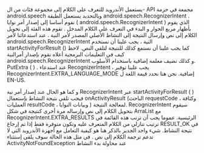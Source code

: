 يستعمل الأندرويد للتعرف على الكلام إلى مجموعة فئات من ال- API مجمعة في حزمة  android.speech وبالتحديد يستعمل  الطبقة android.speech.RecognizerIntent . نقوم أساسا إلى إصدار أمر نوايا ( android.speech.RecognizerIntent ) الذي يقوم بأظهار مربع الحوار و البدء في التعرف على الكلام المدخل . تقوم هذه الفئة إلى تحويل الكلام إلى نص وإرسال النتيجة إلى النشاط الأصلي المصدر لأمر النية  . عند استدعائنا لأمر  android.speech.RecognizerIntent النية ، يجب علينا أن نستخدم startActivityForResult () كما يجب علينا أن نستمع كذلك للنتيجة لتلقي النص.
لاحظ كيف في التعليمات البرمجية أعلاه نقوم بإصدار أمرالنية android.speech.RecognizerIntent و كذلك نضيف معلمة إضافية باستخدام الأسلوب. PutExtra ( ) . عند استدعاء RecognizerIntent ، يجب علينا توفير RecognizerIntent.EXTRA_LANGUAGE_MODE إضافية. نحن هنا نحدد قيمة اللغة ل EN-US.

و كما هو الحال عند إصدار أمر نية  RecognizerIntent عبر startActivityForResult ( ) فيجب  تلقي نتيجة النشاط بإستعمال  onActivityResult (الباحث requestCode ، وكثافة العمليات resultCode ، وبيانات النوايا ) لمعالجة النتيجة.
RecognizerIntent سيقوم  بتحويل الكلام إلى نص وإرساله مرة أخرى كنتيجة في شكل  ArraList مع RecognizerIntent.EXTRA_RESULTS الرئيسية.
عموما يجب  أن ترتب هذه القائمة في ترتيب تنازلي من الكلام المتعرف عليه  وتكون متوفرة فقط إذا تم إرجاع RESULT_OK في نتيجة النشاط. 
شيء واحد الجدير بالذكر هنا هو كيفية التعامل مع أجهزة الأندرويد التي  لا تدعم ترجمة الكلام إلى نص . في مثل هذه الحالة سوف يلقى إستثناء ActivityNotFoundException عند محاولة بدء النشاط

